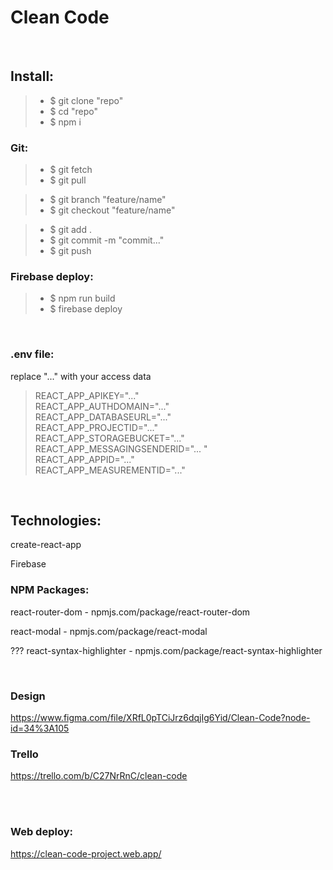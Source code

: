 # Clean Code

<br/>

## Install:

> - \$ git clone "repo"
> - \$ cd "repo"
> - \$ npm i

### Git:

> - \$ git fetch
> - \$ git pull

> - \$ git branch "feature/name"
> - \$ git checkout "feature/name"

> - \$ git add .
> - \$ git commit -m "commit..."
> - \$ git push

### Firebase deploy:

> - \$ npm run build
> - \$ firebase deploy

<br/>

### .env file:

replace "..." with your access data

> REACT_APP_APIKEY="..." <br />
> REACT_APP_AUTHDOMAIN="..." <br />
> REACT_APP_DATABASEURL="..." <br />
> REACT_APP_PROJECTID="..." <br />
> REACT_APP_STORAGEBUCKET="..." <br />
> REACT_APP_MESSAGINGSENDERID="... " <br />
> REACT_APP_APPID="..." <br />
> REACT_APP_MEASUREMENTID="..." <br />

<br/>

## Technologies:

create-react-app

Firebase

### NPM Packages:

react-router-dom - npmjs.com/package/react-router-dom

react-modal - npmjs.com/package/react-modal

??? react-syntax-highlighter - npmjs.com/package/react-syntax-highlighter

<br/>

### Design

https://www.figma.com/file/XRfL0pTCiJrz6dqjIg6Yid/Clean-Code?node-id=34%3A105

### Trello

https://trello.com/b/C27NrRnC/clean-code

<br />
<br />

### Web deploy:

https://clean-code-project.web.app/
